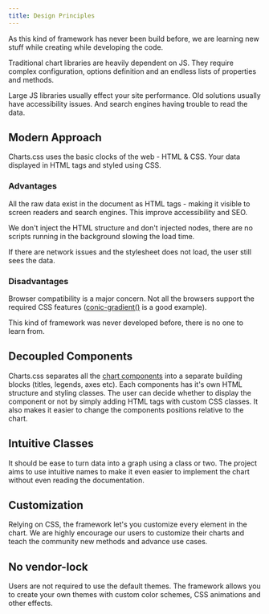 ```yaml
---
title: Design Principles
---
```


As this kind of framework has never been build before, we are learning new stuff while creating while developing the code.

Traditional chart libraries are heavily dependent on JS. They require complex configuration, options definition and an endless lists of properties and methods.

Large JS libraries usually effect your site performance. Old solutions usually have accessibility issues. And search engines having trouble to read the data.

## Modern Approach

Charts.css uses the basic clocks of the web - HTML & CSS. Your data displayed in HTML tags and styled using CSS.

### Advantages

All the raw data exist in the document as HTML tags - making it visible to screen readers and search engines. This improve accessibility and SEO.

We don't inject the HTML structure and don't injected nodes, there are no scripts running in the background slowing the load time.

If there are network issues and the stylesheet does not load, the user still sees the data.

### Disadvantages

Browser compatibility is a major concern. Not all the browsers support the required CSS features ([conic-gradient()](https://developer.mozilla.org/en-US/docs/Web/CSS/conic-gradient) is a good example).

This kind of framework was never developed before, there is no one to learn from.

## Decoupled Components

Charts.css separates all the [chart components](/components) into a separate building blocks (titles, legends, axes etc). Each components has it's own HTML structure and styling classes. The user can decide whether to display the component or not by simply adding HTML tags with custom CSS classes. It also makes it easier to change the components positions relative to the chart.

## Intuitive Classes

It should be ease to turn data into a graph using a class or two. The project aims to use intuitive names to make it even easier to implement the chart without even reading the documentation.

## Customization

Relying on CSS, the framework let's you customize every element in the chart. We are highly encourage our users to customize their charts and teach the community new methods and advance use cases.

## No vendor-lock

Users are not required to use the default themes. The framework allows you to create your own themes with custom color schemes, CSS animations and other effects.
